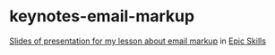 # keynotes-email-markup
[Slides of presentation for my lesson about email markup](https://gurylev.github.io/keynotes-email-markup/) in [Epic Skills](https://epixx.ru/)